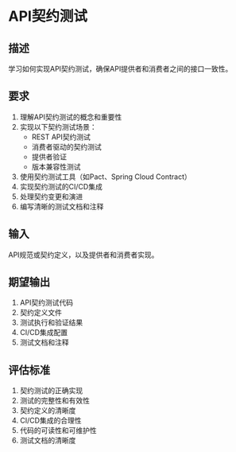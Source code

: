 # API契约测试

## 描述
学习如何实现API契约测试，确保API提供者和消费者之间的接口一致性。

## 要求
1. 理解API契约测试的概念和重要性
2. 实现以下契约测试场景：
   - REST API契约测试
   - 消费者驱动的契约测试
   - 提供者验证
   - 版本兼容性测试
3. 使用契约测试工具（如Pact、Spring Cloud Contract）
4. 实现契约测试的CI/CD集成
5. 处理契约变更和演进
6. 编写清晰的测试文档和注释

## 输入
API规范或契约定义，以及提供者和消费者实现。

## 期望输出
1. API契约测试代码
2. 契约定义文件
3. 测试执行和验证结果
4. CI/CD集成配置
5. 测试文档和注释

## 评估标准
1. 契约测试的正确实现
2. 测试的完整性和有效性
3. 契约定义的清晰度
4. CI/CD集成的合理性
5. 代码的可读性和可维护性
6. 测试文档的清晰度